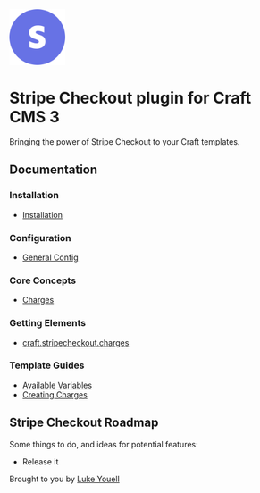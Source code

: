 <img src="src/icon.svg" alt="icon" width="100" height="100">

# Stripe Checkout plugin for Craft CMS 3

Bringing the power of Stripe Checkout to your Craft templates.

## Documentation

### Installation

- [Installation](docs/installation.md)

### Configuration

- [General Config](docs/general-config.md)

### Core Concepts

- [Charges](docs/charges.md)

### Getting Elements

- [craft.stripecheckout.charges](docs/craft-stripecheckout-charges.md)

### Template Guides

- [Available Variables](docs/available-variables.md)
- [Creating Charges](docs/creating-charges.md)

## Stripe Checkout Roadmap

Some things to do, and ideas for potential features:

* Release it

Brought to you by [Luke Youell](https://github.com/lukeyouell/craft-stripecheckout)
